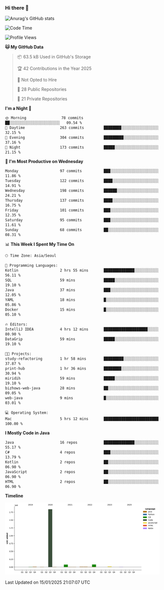 ### Hi there 👋

![Anurag's GitHub stats](https://github-readme-stats.vercel.app/api?username=pllap&show_icons=true&theme=github_dark)

<!--START_SECTION:waka-->
![Code Time](http://img.shields.io/badge/Code%20Time-1%2C185%20hrs%2017%20mins-blue)

![Profile Views](http://img.shields.io/badge/Profile%20Views-0-blue)

**🐱 My GitHub Data** 

> 📦 63.5 kB Used in GitHub's Storage 
 > 
> 🏆 42 Contributions in the Year 2025
 > 
> 🚫 Not Opted to Hire
 > 
> 📜 28 Public Repositories 
 > 
> 🔑 21 Private Repositories 
 > 
**I'm a Night 🦉** 

```text
🌞 Morning                78 commits          ██░░░░░░░░░░░░░░░░░░░░░░░   09.54 % 
🌆 Daytime                263 commits         ████████░░░░░░░░░░░░░░░░░   32.15 % 
🌃 Evening                304 commits         █████████░░░░░░░░░░░░░░░░   37.16 % 
🌙 Night                  173 commits         █████░░░░░░░░░░░░░░░░░░░░   21.15 % 
```
📅 **I'm Most Productive on Wednesday** 

```text
Monday                   97 commits          ███░░░░░░░░░░░░░░░░░░░░░░   11.86 % 
Tuesday                  122 commits         ████░░░░░░░░░░░░░░░░░░░░░   14.91 % 
Wednesday                198 commits         ██████░░░░░░░░░░░░░░░░░░░   24.21 % 
Thursday                 137 commits         ████░░░░░░░░░░░░░░░░░░░░░   16.75 % 
Friday                   101 commits         ███░░░░░░░░░░░░░░░░░░░░░░   12.35 % 
Saturday                 95 commits          ███░░░░░░░░░░░░░░░░░░░░░░   11.61 % 
Sunday                   68 commits          ██░░░░░░░░░░░░░░░░░░░░░░░   08.31 % 
```


📊 **This Week I Spent My Time On** 

```text
🕑︎ Time Zone: Asia/Seoul

💬 Programming Languages: 
Kotlin                   2 hrs 55 mins       ██████████████░░░░░░░░░░░   56.11 % 
SQL                      59 mins             █████░░░░░░░░░░░░░░░░░░░░   19.10 % 
Java                     37 mins             ███░░░░░░░░░░░░░░░░░░░░░░   12.05 % 
YAML                     18 mins             █░░░░░░░░░░░░░░░░░░░░░░░░   05.86 % 
Docker                   15 mins             █░░░░░░░░░░░░░░░░░░░░░░░░   05.10 % 

🔥 Editors: 
IntelliJ IDEA            4 hrs 12 mins       ████████████████████░░░░░   80.90 % 
DataGrip                 59 mins             █████░░░░░░░░░░░░░░░░░░░░   19.10 % 

🐱‍💻 Projects: 
study-refactoring        1 hr 58 mins        █████████░░░░░░░░░░░░░░░░   37.87 % 
print-hub                1 hr 36 mins        ████████░░░░░░░░░░░░░░░░░   30.94 % 
miridih                  59 mins             █████░░░░░░░░░░░░░░░░░░░░   19.10 % 
bizhows-web-java         28 mins             ██░░░░░░░░░░░░░░░░░░░░░░░   09.05 % 
web-java                 9 mins              █░░░░░░░░░░░░░░░░░░░░░░░░   03.01 % 

💻 Operating System: 
Mac                      5 hrs 12 mins       █████████████████████████   100.00 % 
```

**I Mostly Code in Java** 

```text
Java                     16 repos            ██████████████░░░░░░░░░░░   55.17 % 
C#                       4 repos             ███░░░░░░░░░░░░░░░░░░░░░░   13.79 % 
Kotlin                   2 repos             ██░░░░░░░░░░░░░░░░░░░░░░░   06.90 % 
JavaScript               2 repos             ██░░░░░░░░░░░░░░░░░░░░░░░   06.90 % 
HTML                     2 repos             ██░░░░░░░░░░░░░░░░░░░░░░░   06.90 % 
```



**Timeline**

![Lines of Code chart](https://raw.githubusercontent.com/pllap/pllap/main/assets/bar_graph.png)


 Last Updated on 15/01/2025 21:07:07 UTC
<!--END_SECTION:waka-->


<!--
**pllap/pllap** is a ✨ _special_ ✨ repository because its `README.md` (this file) appears on your GitHub profile.

Here are some ideas to get you started:

- 🔭 I’m currently working on ...
- 🌱 I’m currently learning ...
- 👯 I’m looking to collaborate on ...
- 🤔 I’m looking for help with ...
- 💬 Ask me about ...
- 📫 How to reach me: ...
- 😄 Pronouns: ...
- ⚡ Fun fact: ...
-->
